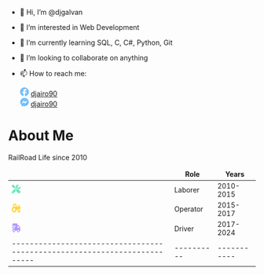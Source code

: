 - 👋 Hi, I’m @djgalvan
- 👀 I’m interested in Web Development
- 🌱 I’m currently learning SQL, C, C#, Python, Git
- 💞️ I’m looking to collaborate on anything
- 📫 How to reach me:

  <img src="resources/facebook.svg" height=18 />   [djairo90](https://www.facebook.com/djairo90/) <br />
  <img src="resources/facebook-messenger.svg" height=18 />   [djairo90](https://m.me/djairo90)

# About Me

RailRoad Life since 2010

<style>
    table {
        border-collapse: collapse;
    }
    table, th, td {
       border: none;
    }
    blockquote {
        border-left: none;
        padding-left: 10px;
    }
</style>

|                                                                         | Role     | Years     |
|-------------------------------------------------------------------------|----------|-----------|
| <img src="resources/screwdriver-wrench-solid.svg" height=18 width=18 /> | Laborer  | 2010-2015 |
| <img src="resources/tractor-solid.svg" height=18 width=18 />            | Operator | 2015-2017 |
| <img src="resources/truck-fast-solid.svg" height=18 width=18 />         | Driver   | 2017-2024 |
|-------------------------------------------------------------------------|----------|-----------|

<!---
djgalvan/djgalvan is a ✨ special ✨ repository because its `README.md` (this file) appears on your GitHub profile.
You can click the Preview link to take a look at your changes.
--->
